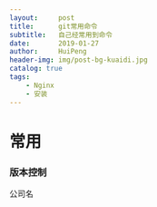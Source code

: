 ```yaml
---
layout:     post
title:      git常用命令
subtitle:   自己经常用到命令
date:       2019-01-27
author:     HuiPeng
header-img: img/post-bg-kuaidi.jpg
catalog: true
tags:
    - Nginx
    - 安装
---
```


# 常用
### 版本控制
公司名
